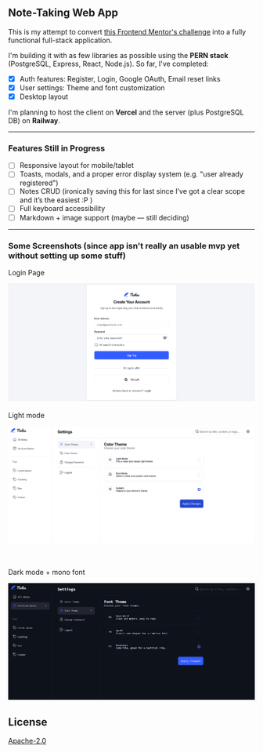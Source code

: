 ## Note-Taking Web App

This is my attempt to convert [this Frontend Mentor's challenge](https://www.frontendmentor.io/challenges/note-taking-web-app-773r7bUfOG) into a fully functional full-stack application.

I'm building it with as few libraries as possible using the **PERN stack** (PostgreSQL, Express, React, Node.js). So far, I've completed:

- [x] Auth features: Register, Login, Google OAuth, Email reset links  
- [x] User settings: Theme and font customization  
- [x] Desktop layout

I'm planning to host the client on **Vercel** and the server (plus PostgreSQL DB) on **Railway**.

---

### Features Still in Progress

- [ ] Responsive layout for mobile/tablet 
-  [ ] Toasts, modals, and a proper error display system (e.g. "user already registered")
-  [ ] Notes CRUD (ironically saving this for last since I’ve got a clear scope and it’s the easiest :P )
- [ ] Full keyboard accessibility
- [ ] Markdown + image support (maybe — still deciding)

---

### Some Screenshots (since app isn't really an usable mvp yet without setting up some stuff)
Login Page
  
  ![Login Page](./images/loginPage.png)
  <br><br>Light mode
  
  ![Light Theme](./images/lightTheme.png)
  
  <br><br>Dark mode + mono font 
  
  ![Dark Theme](./images/darkTheme.png)


## License

[Apache-2.0](./LICENSE)

